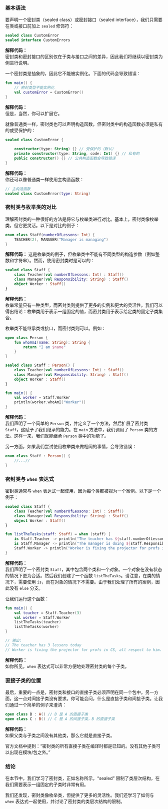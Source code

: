 ### 基本语法

要声明一个密封类（sealed class）或密封接口（sealed interface），我们只需要在类或接口前加上 `sealed` 修饰符：
```kotlin
sealed class CustomError 
sealed interface CustomErrors
```
**解释代码：**  
密封类和密封接口的区别仅在于类与接口之间的差异，因此我们将继续以密封类为例进行说明。

一个密封类是抽象的，因此它不能被实例化。下面的代码会导致错误：
```kotlin
fun main() {
    // 密封类型不能实例化
    val customError = CustomError()
}
```
**解释代码：**  
但是，当然，你可以扩展它。

就像普通类一样，密封类也可以声明构造函数，但密封类中的构造函数必须是私有的或受保护的：
```kotlin
sealed class CustomError {
    
    constructor(type: String) {} // 受保护的（默认）
    private constructor(type: String, code: Int) {} // 私有的
    public constructor() {} // 公共构造函数会导致错误
}
```
**解释代码：**  
你还可以像普通类一样使用主构造函数：
```kotlin
// 主构造函数 
sealed class CustomError(type: String) 
```
### 密封类与枚举类的对比

理解密封类的一种很好的方法是将它与枚举类进行对比。基本上，密封类像枚举类，但它更灵活。以下是对比的例子：
```kotlin
enum class Staff(numberOfLessons: Int) {
    TEACHER(2), MANAGER("Manager is managing")
}
```

**解释代码：**
这是枚举类的例子，但枚举类中不能有不同类型的构造参数（例如整数和字符串）。然而，使用密封类时是可以的：
```kotlin
sealed class Staff {
    class Teacher(val numberOfLessons: Int) : Staff()
    class Manager(val Responsibility: String) : Staff()
    object Worker : Staff()
}
```
**解释代码：**  
枚举常量只有一种类型，而密封类则提供了更多的实例和更大的灵活性。我们可以得出结论：枚举类用于表示一组固定的值，而密封类用于表示给定类的固定子类集合。

枚举类不能继承类或接口，而密封类则可以。例如：
```kotlin
open class Person {
    fun whoAmI(name: String): String {
        return "I am $name"
    }
}

sealed class Staff : Person() {
    class Teacher(val numberOfLessons: Int) : Staff()
    class Manager(val Responsibility: String) : Staff()
    object Worker : Staff()
}

fun main() {
    val worker = Staff.Worker
    println(worker.whoAmI("Worker"))
}
```
**解释代码：**  
我们声明了一个简单的 `Person` 类，并定义了一个方法，然后扩展了密封类 `Staff`，这赋予了我们继承的能力。在 `main` 方法中，我们调用了 `Person` 类的方法。这样一来，我们就能继承 `Person` 类中的功能了。

另一方面，如果我们尝试使用枚举类来做相同的事情，会导致错误：
```kotlin
enum class Staff : Person() {
    //...//
}
```
### 密封类与 `when` 表达式

密封类通常与 `when` 表达式一起使用，因为每个类都被视为一个案例。以下是一个例子：
```kotlin
sealed class Staff {
    class Teacher(val numberOfLessons: Int) : Staff()
    class Manager(val Responsibility: String) : Staff()
    object Worker : Staff()
}

fun listTheTasks(staff: Staff) = when (staff) {
    is Staff.Teacher -> println("The teacher has ${staff.numberOfLessons} lessons today")
    is Staff.Manager -> println("The manager is doing ${staff.Responsibility} today")
    Staff.Worker -> println("Worker is fixing the projector for profs in CS, all respect to him.")
}
```
**解释代码：**  
我们声明了一个密封类 `Staff`，其中包含两个类和一个对象。一个对象在没有状态的情况下更为合适。然后我们创建了一个函数 `listTheTasks`。请注意，在类的情况下，需要使用 `is`，而在对象的情况下不需要。由于我们处理了所有的案例，因此没有 `else` 分支。

让我们运行这个函数：
```kotlin
fun main() {
    val teacher = Staff.Teacher(3)
    val worker = Staff.Worker
    listTheTasks(teacher)
    listTheTasks(worker)
}

// 输出:
// The teacher has 3 lessons today
// Worker is fixing the projector for profs in CS, all respect to him.
```
**解释代码：**  
如你所见，`when` 表达式可以非常方便地处理密封类的每个子类。

### 直接子类的位置

最后，重要的一点是，密封类和接口的直接子类必须声明在同一个包中。另一方面，这一点对间接子类没有要求。你可能会问，什么是直接子类和间接子类。让我们通过一个简单的例子来澄清：
```kotlin
open class B : A() // B 是 A 的直接子类
open class C : B() // C 是 A 的间接子类，B 的直接子类
```
**解释代码：**  
如果父类与子类之间没有其他类，那么它就是直接子类。

官方文档中提到：“密封类的所有直接子类在编译时都是已知的。没有其他子类可以出现在模块/包之外。”

### 结论

在本节中，我们学习了密封类，正如名称所示，“sealed” 限制了类层次结构，在我们需要表示一组固定的子类时非常有用。

我们还发现，密封类像枚举类，但提供了更多的灵活性。我们还学习了如何与 `when` 表达式一起使用，并讨论了密封类的类层次结构的限制。
